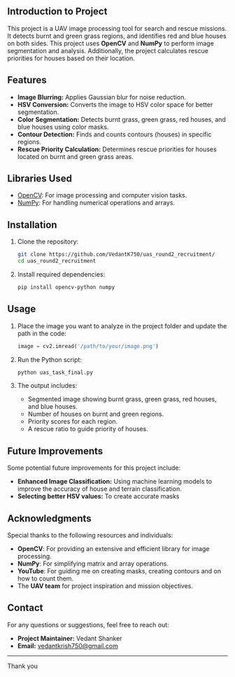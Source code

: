 ## Introduction to Project
This project is a UAV image processing tool for search and rescue missions. It detects burnt and green grass regions, and identifies red and blue houses on both sides. This project uses **OpenCV** and **NumPy** to perform image segmentation and analysis. Additionally, the project calculates rescue priorities for houses based on their location.

## Features

- **Image Blurring:** Applies Gaussian blur for noise reduction.
- **HSV Conversion:** Converts the image to HSV color space for better segmentation.
- **Color Segmentation:** Detects burnt grass, green grass, red houses, and blue houses using color masks.
- **Contour Detection:** Finds and counts contours (houses) in specific regions.
- **Rescue Priority Calculation:** Determines rescue priorities for houses located on burnt and green grass areas.

## Libraries Used

- [OpenCV](https://opencv.org/): For image processing and computer vision tasks.
- [NumPy](https://numpy.org/): For handling numerical operations and arrays.

## Installation

1. Clone the repository:
    ```bash
    git clone https://github.com/VedantK750/uas_round2_recruitment/
    cd uas_round2_recruitment
    ```

2. Install required dependencies:
    ```bash
    pip install opencv-python numpy
    ```

## Usage

1. Place the image you want to analyze in the project folder and update the path in the code:
    ```python
    image = cv2.imread('/path/to/your/image.png')
    ```

2. Run the Python script:
    ```bash
    python uas_task_final.py
    ```

3. The output includes:
    - Segmented image showing burnt grass, green grass, red houses, and blue houses.
    - Number of houses on burnt and green regions.
    - Priority scores for each region.
    - A rescue ratio to guide priority of houses.

## Future Improvements

Some potential future improvements for this project include:
- **Enhanced Image Classification:** Using machine learning models to improve the accuracy of house and terrain classification.
- **Selecting better HSV values:** To create accurate masks

## Acknowledgments

Special thanks to the following resources and individuals:

- **OpenCV**: For providing an extensive and efficient library for image processing.
- **NumPy**: For simplifying matrix and array operations.
- **YouTube**: For guiding me on creating masks, creating contours and on how to count them.
- The **UAV team** for project inspiration and mission objectives.

## Contact

For any questions or suggestions, feel free to reach out:

- **Project Maintainer:** Vedant Shanker
- **Email:** [vedantkrish750@gmail.com](mailto:vedantkrish750@gmail.com)

---
Thank you